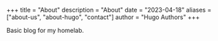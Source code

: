 +++
title = "About"
description = "About"
date = "2023-04-18"
aliases = ["about-us", "about-hugo", "contact"]
author = "Hugo Authors"
+++

Basic blog for my homelab.